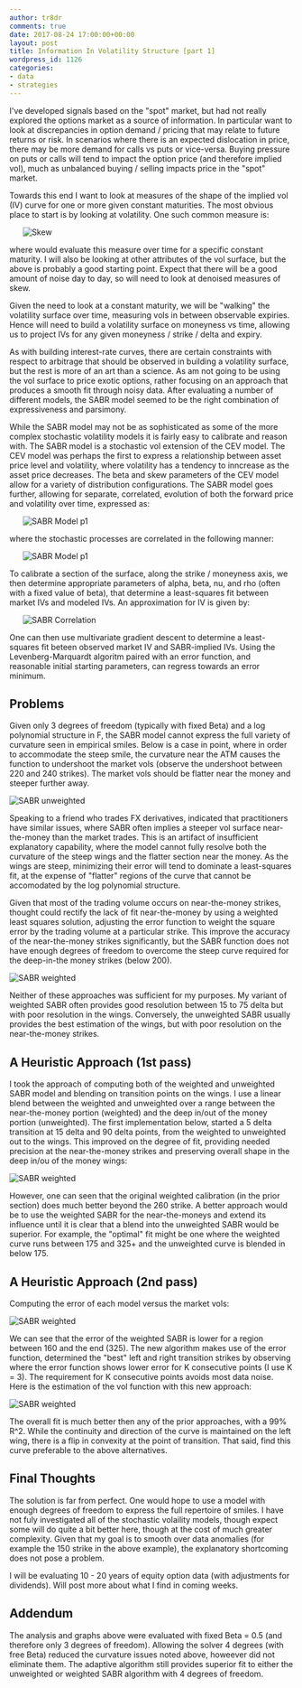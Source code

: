 ```yaml
---
author: tr8dr
comments: true
date: 2017-08-24 17:00:00+00:00
layout: post
title: Information In Volatility Structure [part 1]
wordpress_id: 1126
categories:
- data
- strategies
---
```


I've developed signals based on the "spot" market, but had not really explored the options market as a source of information.  In particular want to look at discrepancies in option demand / pricing that may relate to future returns or risk.  In scenarios where there is an expected dislocation in price, there may be more demand for calls vs puts or vice-versa.  Buying pressure on puts or calls will tend to impact the option price (and therefore implied vol), much as unbalanced buying / selling impacts price in the "spot" market. 

Towards this end I want to look at measures of the shape of the implied vol (IV) curve for one or more given constant maturities.  The most obvious place to start is by looking at volatility.  One such common measure is:

&nbsp;&nbsp;&nbsp;&nbsp;&nbsp;&nbsp;![Skew](/assets/2017-09-21/skew1.png)

where would evaluate this measure over time for a specific constant maturity.  I will also be looking at other attributes of the vol surface, but the above is probably a good starting point.  Expect that there will be a good amount of noise day to day, so will need to look at denoised measures of skew.

Given the need to look at a constant maturity, we will be "walking" the volatility surface over time, measuring vols in between observable expiries.  Hence will need to build a volatility surface on moneyness vs time, allowing us to project IVs for any given moneyness / strike / delta and expiry.  

As with building interest-rate curves, there are certain constraints with respect to arbitrage that should be observed in building a volatility surface, but the rest is more of an art than a science.  As am not going to be using the vol surface to price exotic options, rather focusing on an approach that produces a smooth fit through noisy data.  After evaluating a number of different models, the SABR model seemed to be the right combination of expressiveness and parsimony.

While the SABR model may not be as sophisticated as some of the more complex stochastic volatility models it is fairly easy to calibrate and reason with.  The SABR model is a stochastic vol extension of the CEV model.  The CEV model was perhaps the first to express a relationship between asset price level and volatility, where volatility has a tendency to inncrease as the asset price decreases.  The beta and skew parameters of the CEV model allow for a variety of distribution configurations.  The SABR model goes further, allowing for separate, correlated, evolution of both the forward price and volatility over time, expressed as:

&nbsp;&nbsp;&nbsp;&nbsp;&nbsp;&nbsp;![SABR Model p1](/assets/2017-09-21/SABR-eqn1.png)

where the stochastic processes are correlated in the following manner:

&nbsp;&nbsp;&nbsp;&nbsp;&nbsp;&nbsp;![SABR Model p1](/assets/2017-09-21/SABR-eqn2.png)

To calibrate a section of the surface, along the strike / moneyness axis, we then determine appropriate parameters of alpha, beta, nu, and rho (often with a fixed value of beta), that determine a least-squares fit between market IVs and modeled IVs.  An approximation for IV is given by:

&nbsp;&nbsp;&nbsp;&nbsp;&nbsp;&nbsp;![SABR Correlation](https://wikimedia.org/api/rest_v1/media/math/render/svg/b655790d56b2db650aaf6be8acc919dc0d12cecb)

One can then use multivariate gradient descent to determine a least-squares fit beteen observed market IV and SABR-implied IVs.  Using the Levenberg-Marquardt algoritm paired with an error function, and reasonable initial starting parameters, can regress towards an error minimum.

## Problems

Given only 3 degrees of freedom (typically with fixed Beta) and a log polynomial structure in F, the SABR model cannot express the full variety of curvature seen in empirical smiles.   Below is a case in point, where in order to accommodate the steep smile, the curvature near the ATM causes the function to undershoot the market vols (observe the undershoot between 220 and 240 strikes).  The market vols should be flatter near the money and steeper further away.

![SABR unweighted](/assets/2017-09-21/SABR-1m-unweighted.png)

Speaking to a friend who trades FX derivatives, indicated that practitioners have similar issues, where SABR often implies a steeper vol surface near-the-money than the market trades. This is an artifact of insufficient explanatory capability, where the model cannot fully resolve both the curvature of the steep wings and the flatter section near the money.  As the wings are steep, minimizing their error will tend to dominate a least-squares fit, at the expense of "flatter" regions of the curve that cannot be accomodated by the log polynomial structure. 

Given that most of the trading volume occurs on near-the-money strikes, thought could rectify the lack of fit near-the-money by using a weighted least squares solution, adjusting the error function to weight the square error by the trading volume at a particular strike.  This improve the accuracy of the near-the-money strikes significantly, but the SABR function does not have enough degrees of freedom to overcome the steep curve required for the deep-in-the money strikes (below 200).

![SABR weighted](/assets/2017-09-21/SABR-1m-weighted.png)

Neither of these approaches was sufficient for my purposes.  My variant of weighted SABR often provides good resolution between 15 to 75 delta but with poor resolution in the wings.  Conversely, the unweighted SABR usually provides the best estimation of the wings, but with poor resolution on the near-the-money strikes.

## A Heuristic Approach (1st pass)
I took the approach of computing both of the weighted and unweighted SABR model and blending on transition points on the wings.  I use a linear blend between the weighted and unweighted over a range between the near-the-money portion (weighted) and the deep in/out of the money portion (unweighted).  The first implementation below, started a 5 delta transition at 15 delta and 90 delta points, from the weighted to unweighted out to the wings.  This improved on the degree of fit, providing needed precision at the near-the-money strikes and preserving overall shape in the deep in/ou of the money wings:  

![SABR weighted](/assets/2017-09-21/SABR-1m-blended.png)

However, one can seen that the original weighted calibration (in the prior section) does much better beyond the 260 strike.  A better approach would be to use the weighted SABR for the near-the-moneys and extend its influence until it is clear that a blend into the unweighted SABR would be superior.  For example, the "optimal" fit might be one where the weighted curve runs between 175 and 325+ and the unweighted curve is blended in below 175.

## A Heuristic Approach (2nd pass)
Computing the error of each model versus the market vols:

![SABR weighted](/assets/2017-09-21/SABR-error.png)

We can see that the error of the weighted SABR is lower for a region between 160 and the end (325).  The new algorithm makes use of the error function, determined the "best" left and right transition strikes by observing where the error function shows lower error for K consecutive points (I use K = 3).  The requirement for K consecutive points avoids most data noise.   Here is the estimation of the vol function with this new approach:

![SABR weighted](/assets/2017-09-21/SABR-adaptive.png)

The overall fit is much better then any of the prior approaches, with a 99% R^2.   While the continuity and direction of the curve is maintained on the left wing, there is a flip in convexity at the point of transition.  That said, find this curve preferable to the above alternatives.


## Final Thoughts
The solution is far from perfect.  One would hope to use a model with enough degrees of freedom to express the full repertoire of smiles.  I have not fuly investigated all of the stochastic volaility models, though expect some will do quite a bit better here, though at the cost of much greater complexity.   Given that my goal is to smooth over data anomalies (for example the 150 strike in the above example), the explanatory shortcoming does not pose a problem.

I will be evaluating 10 - 20 years of equity option data (with adjustments for dividends).  Will post more about what I find in coming weeks.

## Addendum
The analysis and graphs above were evaluated with fixed Beta = 0.5 (and therefore only 3 degrees of freedom).  Allowing the solver 4 degrees (with free Beta) reduced the curvature issues noted above, howeever did not eliminate them.  The adaptive algorithm still provides superior fit to either the unweighted or weighted SABR algorithm with 4 degrees of freedom.


